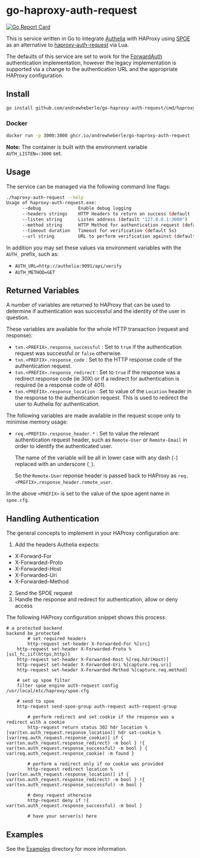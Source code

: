 # go-haproxy-auth-request

[![Go Report Card](https://goreportcard.com/badge/github.com/andrewheberle/go-haproxy-auth-request?logo=go&style=flat-square)](https://goreportcard.com/report/github.com/andrewheberle/go-haproxy-auth-request)

This is service written in Go to integrate [Authelia](https://www.authelia.com/) with HAProxy using [SPOE](https://www.haproxy.org/download/2.8/doc/SPOE.txt) as an alternative to [haproxy-auth-request](https://github.com/TimWolla/haproxy-auth-request/) via Lua.

The defaults of this service are set to work for the [ForwardAuth](https://github.com/authelia/authelia/blob/master/docs/content/en/reference/guides/proxy-authorization.md) authentication implementation, however the legacy implementation is supported via a change to the authentication URL and the appropriate HAProxy configuration. 

## Install

```sh
go install github.com/andrewheberle/go-haproxy-auth-request/cmd/haproxy-auth-request
```

### Docker

```sh
docker run -p 3000:3000 ghcr.io/andrewheberle/go-haproxy-auth-request
```

**Note:** The container is built with the environment variable `AUTH_LISTEN=:3000` set. 

## Usage

The service can be managed via the following command line flags:

```sh
./haproxy-auth-request --help
Usage of haproxy-auth-request.exe:
      --debug              Enable debug logging
      --headers strings    HTTP Headers to return on success (default [authorization,proxy-authorization,remote-user,remote-groups,remote-name,remote-email])
      --listen string      Listen address (default "127.0.0.1:3000")
      --method string      HTTP Method for authentication request (default "HEAD")
      --timeout duration   Timeout for verification (default 5s)
      --url string         URL to perform verification against (default "http://127.0.0.1:9091/api/authz/forward-auth")
```

In addition you may set these values via environment variables with the `AUTH_` prefix, such as:

* `AUTH_URL=http://authelia:9091/api/verify`
* `AUTH_METHOD=GET`

## Returned Variables

A number of variables are returned to HAProxy that can be used to determine if
authentication was successful and the identity of the user in question.

These variables are available for the whole HTTP transaction (request and
response):

* `txn.<PREFIX>.response_successful` : Set to `true` if the authentication
  request was successful or `false` otherwise.
* `txn.<PREFIX>.response_code` : Set to the HTTP response code of the
  authentication request.
* `txn.<PREFIX>.response_redirect` : Set to `true` if the response was a
  redirect response code (ie 30X) or if a redirect for authentication is
  required (ie a response code of 401).
* `txn.<PREFIX>.response_location` : Set to value of the `Location` header in
  the response to the authentication request. This is used to redirect the
  user to Authelia for authentication.

The following variables are made available in the request scope only to
minimise memory usage:

* `req.<PREFIX>.response_header.*` : Set to value the relevant authentication
  request header, such as `Remote-User` or `Remote-Email` in order to identify
  the authenticated user.

  The name of the variable will be all in lower case with any dash (`-`)
  replaced with an underscore (`_`).

  So the `Remote-User` reponse header is passed back to HAProxy as
  `req.<PREFIX>.response_header.remote_user`.

In the above `<PREFIX>` is set to the value of the spoe agent name in `spoe.cfg`.

## Handling Authentication

The general concepts to implement in your HAProxy configuration are:

1. Add the headers Authelia expects:
  * X-Forward-For
  * X-Forwarded-Proto
  * X-Forwarded-Host
  * X-Forwarded-Uri
  * X-Forwarded-Method
2. Send the SPOE request
3. Handle the response and redirect for authentication, allow or deny access

The following HAProxy configuration snippet shows this process:

```text
# a protected backend
backend be_protected
        # set required headers
        http-request set-header X-Forwarded-For %[src]
	http-request set-header X-Forwarded-Proto %[ssl_fc,iif(https,http)]
	http-request set-header X-Forwarded-Host %[req.hdr(Host)]
	http-request set-header X-Forwarded-Uri %[capture.req.uri]
	http-request set-header X-Forwarded-Method %[capture.req.method]

	# set up spoe filter
	filter spoe engine auth-request config /usr/local/etc/haproxy/spoe.cfg

	# send to spoe
	http-request send-spoe-group auth-request auth-request-group

        # perform redirect and set cookie if the response was a redirect with a cookie
        http-request return status 302 hdr location %[var(txn.auth_request.response_location)] hdr set-cookie %[var(req.auth_request.response_cookie)] if { var(txn.auth_request.response_redirect) -m bool } !{ var(txn.auth_request.response_successful) -m bool } { var(req.auth_request.response_cookie) -m found }

        # perform a redirect only if no cookie was provided
        http-request redirect location %[var(txn.auth_request.response_location)] if { var(txn.auth_request.response_redirect) -m bool } !{ var(txn.auth_request.response_successful) -m bool }

        # deny request otherwise
        http-request deny if !{ var(txn.auth_request.response_successful) -m bool }

        # have your server(s) here
```

## Examples

See the [Examples](examples/README.md) directory for more information.
